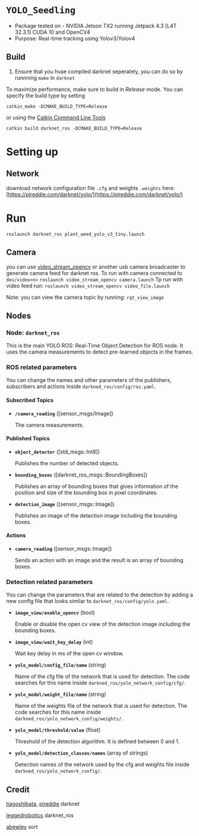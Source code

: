 # ```YOLO_Seedling```
- Package tested on - NVIDIA Jetson TX2 running Jetpack 4.3 [L4T 32.3.1] CUDA 10 and OpenCV4
- Purpose: Real-time tracking using Yolov3/Yolov4

## Build 
1. Ensure that you hvae compiled darknet seperately, you can do so by runnning ```make``` in ```darknet```

To maximize performance, make sure to build in *Release* mode. You can specify the build type by setting

    catkin_make -DCMAKE_BUILD_TYPE=Release

or using the [Catkin Command Line Tools](http://catkin-tools.readthedocs.io/en/latest/index.html#)

    catkin build darknet_ros -DCMAKE_BUILD_TYPE=Release
    

# Setting up

## Network
download network configuration file ```.cfg``` and weights ```.weights``` here: [https://pjreddie.com/darknet/yolo/](https://pjreddie.com/darknet/yolo/)

# Run 

```roslaunch darknet_ros plant_weed_yolo_v3_tiny.launch```

## Camera
you can use [video_stream_opencv](http://wiki.ros.org/action/fullsearch/video_stream_opencv?action=fullsearch&context=180&value=linkto%3A%22video_stream_opencv%22) or another usb camera broadcaster to generate camera feed for darknet ros.
To run with camera connected to ```dev/video<n>```  ```roslaunch video_stream_opencv camera.launch```
Tp run with video feed run: ```roslaunch video_stream_opencv video_file.launch```

Note: you can view the camera topic by running: ```rqt_view_image```


## Nodes

### Node: ```darknet_ros```

This is the main YOLO ROS: Real-Time Object Detection for ROS node. It uses the camera measurements to detect pre-learned objects in the frames.

### ROS related parameters

You can change the names and other parameters of the publishers, subscribers and actions inside `darkned_ros/config/ros.yaml`.

#### Subscribed Topics

* **`/camera_reading`** ([sensor_msgs/Image])

    The camera measurements.

#### Published Topics

* **`object_detector`** ([std_msgs::Int8])

    Publishes the number of detected objects.

* **`bounding_boxes`** ([darknet_ros_msgs::BoundingBoxes])

    Publishes an array of bounding boxes that gives information of the position and size of the bounding box in pixel coordinates.

* **`detection_image`** ([sensor_msgs::Image])

    Publishes an image of the detection image including the bounding boxes.

#### Actions

* **`camera_reading`** ([sensor_msgs::Image])

    Sends an action with an image and the result is an array of bounding boxes.

### Detection related parameters

You can change the parameters that are related to the detection by adding a new config file that looks similar to `darknet_ros/config/yolo.yaml`.

* **`image_view/enable_opencv`** (bool)

    Enable or disable the open cv view of the detection image including the bounding boxes.

* **`image_view/wait_key_delay`** (int)

    Wait key delay in ms of the open cv window.

* **`yolo_model/config_file/name`** (string)

    Name of the cfg file of the network that is used for detection. The code searches for this name inside `darkned_ros/yolo_network_config/cfg/`.

* **`yolo_model/weight_file/name`** (string)

    Name of the weights file of the network that is used for detection. The code searches for this name inside `darkned_ros/yolo_network_config/weights/`.

* **`yolo_model/threshold/value`** (float)

    Threshold of the detection algorithm. It is defined between 0 and 1.

* **`yolo_model/detection_classes/names`** (array of strings)

    Detection names of the network used by the cfg and weights file inside `darkned_ros/yolo_network_config/`.


## Credit
[tiagoshibata](https://github.com/tiagoshibata/darknet.git), [pjreddie](https://github.com/pjreddie/darknet) darknet

[leggedrobotics](https://github.com/leggedrobotics/darknet_ros) darknet_ros

[abewley](https://github.com/abewley/sort) sort